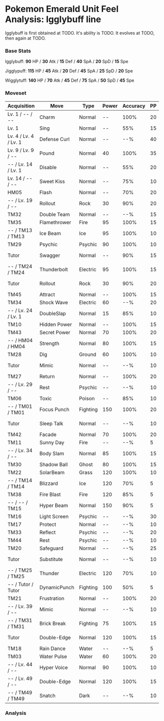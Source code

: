# Pokemon Emerald Unit Feel Analysis: Igglybuff line

Igglybuff is first obtained at TODO. It's ability is TODO. It evolves at TODO, then again at TODO.

### Base Stats

Igglybuff: **90** HP / **30** Atk / **15** Def / **40** SpA / **20** SpD / **15** Spe

Jigglypuff: **115** HP / **45** Atk / **20** Def / **45** SpA / **25** SpD / **20** Spe

Wigglytuff: **140** HP / **70** Atk / **45** Def / **75** SpA / **50** SpD / **45** Spe

### Moveset

|Acquisition          |Move        |Type    |Power|Accuracy|PP |Notes                    |
|---                  |---         |---     |---  |---     |---|---                      |
|Lv. 1 / -- / --      |Charm       |Normal  |--   |100%    |20 |                         |
|Lv. 1                |Sing        |Normal  |--   |55%     |15 |                         |
|Lv. 4 / Lv. 4 / Lv. 1|Defense Curl|Normal  |--   |--%     |40 |                         |
|Lv. 9 / Lv. 9 / --   |Pound       |Normal  |40   |100%    |35 |                         |
|-- / Lv. 14 / Lv. 1  |Disable     |Normal  |--   |55%     |20 |                         |
|Lv. 14 / -- / --     |Sweet Kiss  |Normal  |--   |75%     |10 |                         |
|HM05                 |Flash       |Normal  |--   |70%     |20 |                         |
|-- / Lv. 19 / --     |Rollout     |Rock    |30   |90%     |20 |                         |
|TM32                 |Double Team |Normal  |--   |--%     |15 |                         |
|TM35                 |Flamethrower|Fire    |95   |100%    |15 |                         |
|-- / TM13 / TM13     |Ice Beam    |Ice     |95   |100%    |10 |                         |
|TM29                 |Psychic     |Psychic |90   |100%    |10 |                         |
|Tutor                |Swagger     |Normal  |--   |90%     |15 |Emerald only             |
|-- / TM24 / TM24     |Thunderbolt |Electric|95   |100%    |15 |                         |
|Tutor                |Rollout     |Rock    |30   |90%     |20 |Emerald only             |
|TM45                 |Attract     |Normal  |--   |100%    |15 |                         |
|TM34                 |Shock Wave  |Electric|60   |--%     |20 |                         |
|-- / Lv. 24 / Lv. 1  |DoubleSlap  |Normal  |15   |85%     |10 |                         |
|TM10                 |Hidden Power|Normal  |--   |100%    |15 |                         |
|TM43                 |Secret Power|Normal  |70   |100%    |20 |                         |
|-- / HM04 / HM04     |Strength    |Normal  |80   |100%    |15 |                         |
|TM28                 |Dig         |Ground  |60   |100%    |10 |                         |
|Tutor                |Mimic       |Normal  |--   |--%     |10 |Emerald only             |
|TM27                 |Return      |Normal  |--   |100%    |20 |                         |
|-- / Lv. 29 / --     |Rest        |Psychic |--   |--%     |10 |                         |
|TM06                 |Toxic       |Poison  |--   |85%     |10 |                         |
|-- / TM01 / TM01     |Focus Punch |Fighting|150  |100%    |20 |                         |
|Tutor                |Sleep Talk  |Normal  |--   |--%     |10 |Emerald only             |
|TM42                 |Facade      |Normal  |70   |100%    |20 |                         |
|TM11                 |Sunny Day   |Fire    |--   |--%     |5  |                         |
|-- / Lv. 34 / --     |Body Slam   |Normal  |85   |100%    |15 |                         |
|TM30                 |Shadow Ball |Ghost   |80   |100%    |15 |                         |
|TM22                 |SolarBeam   |Grass   |120  |100%    |10 |                         |
|-- / TM14 / TM14     |Blizzard    |Ice     |120  |70%     |5  |                         |
|TM38                 |Fire Blast  |Fire    |120  |85%     |5  |                         |
|-- / -- / TM15       |Hyper Beam  |Normal  |150  |90%     |5  |                         |
|TM16                 |Light Screen|Psychic |--   |--%     |30 |                         |
|TM17                 |Protect     |Normal  |--   |--%     |10 |                         |
|TM33                 |Reflect     |Psychic |--   |--%     |20 |                         |
|TM44                 |Rest        |Psychic |--   |--%     |10 |                         |
|TM20                 |Safeguard   |Normal  |--   |--%     |25 |                         |
|Tutor                |Substitute  |Normal  |--   |--%     |10 |Emerald only             |
|-- / TM25 / TM25     |Thunder     |Electric|120  |70%     |10 |                         |
|-- / Tutor / Tutor   |DynamicPunch|Fighting|100  |50%     |5  |                         |
|TM21                 |Frustration |Normal  |--   |100%    |20 |                         |
|-- / Lv. 39 / --     |Mimic       |Normal  |--   |--%     |10 |                         |
|-- / TM31 / TM31     |Brick Break |Fighting|75   |100%    |15 |                         |
|Tutor                |Double-Edge |Normal  |120  |100%    |15 |Emerald only             |
|TM18                 |Rain Dance  |Water   |--   |--%     |5  |                         |
|TM03                 |Water Pulse |Water   |60   |100%    |20 |                         |
|-- / Lv. 44 / --     |Hyper Voice |Normal  |90   |100%    |10 |                         |
|-- / Lv. 49 / --     |Double-Edge |Normal  |120  |100%    |15 |                         |
|-- / TM49 / TM49     |Snatch      |Dark    |--   |--%     |10 |                         |

### Analysis